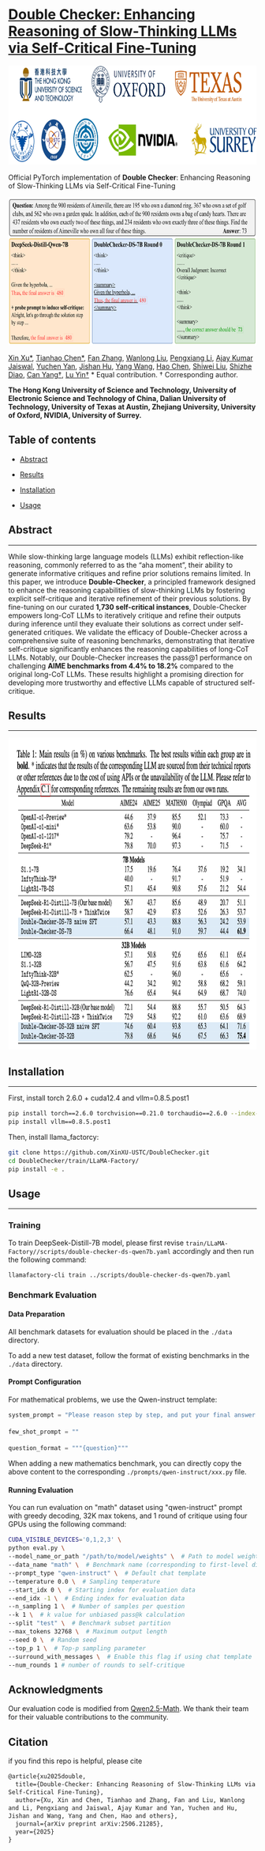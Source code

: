 # [Double Checker: Enhancing Reasoning of Slow-Thinking LLMs via Self-Critical Fine-Tuning](https://arxiv.org/abs/2506.21285)


<p align="center">
<img src="./images/institutions.png" width="780" height="200">
</p>


Official PyTorch implementation of  **Double Checker**: Enhancing Reasoning of Slow-Thinking LLMs via Self-Critical Fine-Tuning



<p align="center">
<img src="./images/examples.png" width="600" height="300">
</p>



[Xin Xu*](), [Tianhao Chen*](), [Fan Zhang](), [Wanlong Liu](), [Pengxiang Li](), [Ajay Kumar Jaiswal](), [Yuchen Yan](), [Jishan Hu](), [Yang Wang](), [Hao Chen](), [Shiwei Liu](https://shiweiliuiiiiiii.github.io/), [Shizhe Diao](), [Can Yang†](https://sites.google.com/site/eeyangc/), [Lu Yin†](https://luuyin.com//) * Equal contribution.
† Corresponding author.


**The Hong Kong University of Science and Technology, University of Electronic Science and Technology of China, Dalian University of Technology, University of Texas at Austin, Zhejiang University, University of Oxford, NVIDIA, University of Surrey.**




## Table of contents

* [Abstract](#abstract)


* [Results](#Results)

* [Installation](#installation)
* [Usage](#Usage)



## Abstract
--- 
While slow-thinking large language models (LLMs) exhibit reflection-like reasoning, commonly referred to as the “aha moment”, their ability to generate informative critiques and refine prior solutions remains limited. In this paper, we introduce **Double-Checker**, a principled framework designed to enhance the reasoning capabilities of slow-thinking LLMs by fostering explicit self-critique and iterative refinement of their previous solutions. By fine-tuning on our curated **1,730 self-critical instances**, Double-Checker empowers long-CoT LLMs to iteratively critique and refine their outputs during inference until they evaluate their solutions as correct under self-generated critiques. We validate the efficacy of Double-Checker across a comprehensive suite of reasoning benchmarks, demonstrating that iterative self-critique significantly enhances the reasoning capabilities of long-CoT LLMs. Notably, our Double-Checker increases the pass@1 performance on challenging **AIME benchmarks from 4.4% to 18.2%** compared to the original long-CoT LLMs. These results highlight a promising direction for developing more trustworthy and effective LLMs capable of structured self-critique.


## Results 
--- 

<p align="center">
<img src="./images/results.png" width="900" height="630">
</p>







## Installation
--- 

First, install torch 2.6.0 + cuda12.4 and vllm=0.8.5.post1
```bash
pip install torch==2.6.0 torchvision==0.21.0 torchaudio==2.6.0 --index-url https://download.pytorch.org/whl/cu124
pip install vllm==0.8.5.post1
```

Then, install llama_factorcy:

```bash
git clone https://github.com/XinXU-USTC/DoubleChecker.git
cd DoubleChecker/train/LLaMA-Factory/
pip install -e .
```

## Usage
--- 
### Training

To train DeepSeek-Distill-7B model, please first revise ```train/LLaMA-Factory//scripts/double-checker-ds-qwen7b.yaml``` accordingly and then run the following command:
```bash
llamafactory-cli train ../scripts/double-checker-ds-qwen7b.yaml
```

### Benchmark Evaluation

#### Data Preparation

All benchmark datasets for evaluation should be placed in the `./data` directory.

To add a new test dataset, follow the format of existing benchmarks in the `./data` directory.

#### Prompt Configuration

For mathematical problems, we use the Qwen-instruct template:

```python
system_prompt = "Please reason step by step, and put your final answer within \\boxed{}."

few_shot_prompt = ""

question_format = """{question}"""
```

When adding a new mathematics benchmark, you can directly copy the above content to the corresponding `./prompts/qwen-instruct/xxx.py` file.


#### Running Evaluation
You can run evaluation on "math" dataset using "qwen-instruct" prompt with greedy decoding, 32K max tokens, and 1 round of critique using four GPUs using the following command:

```bash
CUDA_VISIBLE_DEVICES='0,1,2,3' \
python eval.py \
--model_name_or_path "/path/to/model/weights" \  # Path to model weights
--data_name "math" \  # Benchmark name (corresponding to first-level directory in ./data)
--prompt_type "qwen-instruct" \  # Default chat template
--temperature 0.0 \  # Sampling temperature
--start_idx 0 \  # Starting index for evaluation data
--end_idx -1 \  # Ending index for evaluation data
--n_sampling 1 \  # Number of samples per question
--k 1 \  # k value for unbiased pass@k calculation
--split "test" \  # Benchmark subset partition
--max_tokens 32768 \  # Maximum output length
--seed 0 \  # Random seed
--top_p 1 \  # Top-p sampling parameter
--surround_with_messages \  # Enable this flag if using chat template
--num_rounds 1 # number of rounds to self-critique
```

## Acknowledgments

Our evaluation code is modified from [Qwen2.5-Math](https://github.com/QwenLM/Qwen2.5-Math/tree/main/evaluation). We thank their team for their valuable contributions to the community.

## Citation
if you find this repo is helpful, please cite

```
@article{xu2025double,
  title={Double-Checker: Enhancing Reasoning of Slow-Thinking LLMs via Self-Critical Fine-Tuning},
  author={Xu, Xin and Chen, Tianhao and Zhang, Fan and Liu, Wanlong and Li, Pengxiang and Jaiswal, Ajay Kumar and Yan, Yuchen and Hu, Jishan and Wang, Yang and Chen, Hao and others},
  journal={arXiv preprint arXiv:2506.21285},
  year={2025}
}
```
